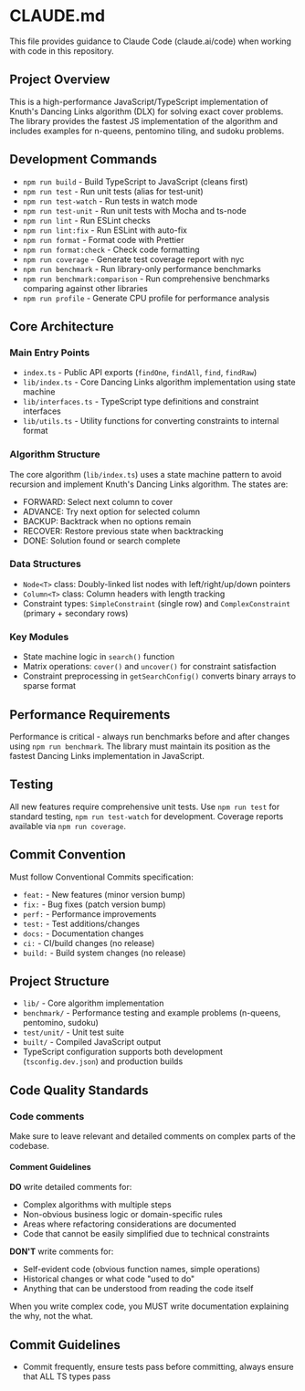 # CLAUDE.md

This file provides guidance to Claude Code (claude.ai/code) when working with code in this repository.

## Project Overview

This is a high-performance JavaScript/TypeScript implementation of Knuth's Dancing Links algorithm (DLX) for solving exact cover problems. The library provides the fastest JS implementation of the algorithm and includes examples for n-queens, pentomino tiling, and sudoku problems.

## Development Commands

- `npm run build` - Build TypeScript to JavaScript (cleans first)
- `npm run test` - Run unit tests (alias for test-unit) 
- `npm run test-watch` - Run tests in watch mode
- `npm run test-unit` - Run unit tests with Mocha and ts-node
- `npm run lint` - Run ESLint checks
- `npm run lint:fix` - Run ESLint with auto-fix
- `npm run format` - Format code with Prettier
- `npm run format:check` - Check code formatting
- `npm run coverage` - Generate test coverage report with nyc
- `npm run benchmark` - Run library-only performance benchmarks
- `npm run benchmark:comparison` - Run comprehensive benchmarks comparing against other libraries
- `npm run profile` - Generate CPU profile for performance analysis

## Core Architecture

### Main Entry Points
- `index.ts` - Public API exports (`findOne`, `findAll`, `find`, `findRaw`)
- `lib/index.ts` - Core Dancing Links algorithm implementation using state machine
- `lib/interfaces.ts` - TypeScript type definitions and constraint interfaces
- `lib/utils.ts` - Utility functions for converting constraints to internal format

### Algorithm Structure
The core algorithm (`lib/index.ts`) uses a state machine pattern to avoid recursion and implement Knuth's Dancing Links algorithm. The states are:
- FORWARD: Select next column to cover
- ADVANCE: Try next option for selected column
- BACKUP: Backtrack when no options remain
- RECOVER: Restore previous state when backtracking
- DONE: Solution found or search complete

### Data Structures
- `Node<T>` class: Doubly-linked list nodes with left/right/up/down pointers
- `Column<T>` class: Column headers with length tracking
- Constraint types: `SimpleConstraint` (single row) and `ComplexConstraint` (primary + secondary rows)

### Key Modules
- State machine logic in `search()` function
- Matrix operations: `cover()` and `uncover()` for constraint satisfaction
- Constraint preprocessing in `getSearchConfig()` converts binary arrays to sparse format

## Performance Requirements

Performance is critical - always run benchmarks before and after changes using `npm run benchmark`. The library must maintain its position as the fastest Dancing Links implementation in JavaScript.

## Testing

All new features require comprehensive unit tests. Use `npm run test` for standard testing, `npm run test-watch` for development. Coverage reports available via `npm run coverage`.

## Commit Convention

Must follow Conventional Commits specification:
- `feat:` - New features (minor version bump)
- `fix:` - Bug fixes (patch version bump) 
- `perf:` - Performance improvements
- `test:` - Test additions/changes
- `docs:` - Documentation changes
- `ci:` - CI/build changes (no release)
- `build:` - Build system changes (no release)

## Project Structure

- `lib/` - Core algorithm implementation
- `benchmark/` - Performance testing and example problems (n-queens, pentomino, sudoku)
- `test/unit/` - Unit test suite
- `built/` - Compiled JavaScript output
- TypeScript configuration supports both development (`tsconfig.dev.json`) and production builds

## Code Quality Standards
### Code comments
Make sure to leave relevant and detailed comments on complex parts of the codebase.

#### Comment Guidelines
**DO** write detailed comments for:
- Complex algorithms with multiple steps
- Non-obvious business logic or domain-specific rules
- Areas where refactoring considerations are documented
- Code that cannot be easily simplified due to technical constraints

**DON'T** write comments for:
- Self-evident code (obvious function names, simple operations)
- Historical changes or what code "used to do"
- Anything that can be understood from reading the code itself

When you write complex code, you MUST write documentation explaining the why, not the what.

## Commit Guidelines
- Commit frequently, ensure tests pass before committing, always ensure that ALL TS types pass